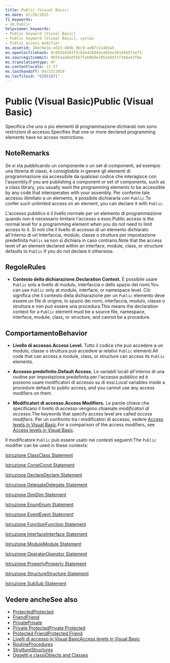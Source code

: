 ```yaml
---
title: Public (Visual Basic)
ms.date: 07/20/2015
f1_keywords:
- vb.Public
helpviewer_keywords:
- Public keyword [Visual Basic]
- Public keyword [Visual Basic], syntax
- Public access modifier
ms.assetid: 284c9e1b-ed23-499b-9bc9-ad87c11485a5
ms.openlocfilehash: 0c85564503f3c83e436044cd92ee3014945f1ef3
ms.sourcegitcommit: 9b552addadfb57fab0b9e7852ed4f1f1b8a42f8e
ms.translationtype: HT
ms.contentlocale: it-IT
ms.lasthandoff: 04/23/2019
ms.locfileid: "62051871"
---
```

# <a name="public-visual-basic"></a><span data-ttu-id="173ab-102">Public (Visual Basic)</span><span class="sxs-lookup"><span data-stu-id="173ab-102">Public (Visual Basic)</span></span>
<span data-ttu-id="173ab-103">Specifica che uno o più elementi di programmazione dichiarati non sono restrizioni di accesso.</span><span class="sxs-lookup"><span data-stu-id="173ab-103">Specifies that one or more declared programming elements have no access restrictions.</span></span>  
  
## <a name="remarks"></a><span data-ttu-id="173ab-104">Note</span><span class="sxs-lookup"><span data-stu-id="173ab-104">Remarks</span></span>  
 <span data-ttu-id="173ab-105">Se si sta pubblicando un componente o un set di componenti, ad esempio una libreria di classi, è consigliabile in genere gli elementi di programmazione sia accessibile da qualsiasi codice che interagisce con l'assembly.</span><span class="sxs-lookup"><span data-stu-id="173ab-105">If you are publishing a component or set of components, such as a class library, you usually want the programming elements to be accessible by any code that interoperates with your assembly.</span></span> <span data-ttu-id="173ab-106">Per conferire tale accesso illimitato a un elemento, è possibile dichiararla con `Public`.</span><span class="sxs-lookup"><span data-stu-id="173ab-106">To confer such unlimited access on an element, you can declare it with `Public`.</span></span>  
  
 <span data-ttu-id="173ab-107">L'accesso pubblico è il livello normale per un elemento di programmazione quando non è necessario limitare l'accesso a esso.</span><span class="sxs-lookup"><span data-stu-id="173ab-107">Public access is the normal level for a programming element when you do not need to limit access to it.</span></span> <span data-ttu-id="173ab-108">Si noti che il livello di accesso di un elemento dichiarato all'interno di un'interfaccia, modulo, classe o struttura per impostazione predefinita `Public` se non si dichiara in caso contrario.</span><span class="sxs-lookup"><span data-stu-id="173ab-108">Note that the access level of an element declared within an interface, module, class, or structure defaults to `Public` if you do not declare it otherwise.</span></span>  
  
## <a name="rules"></a><span data-ttu-id="173ab-109">Regole</span><span class="sxs-lookup"><span data-stu-id="173ab-109">Rules</span></span>  
  
- <span data-ttu-id="173ab-110">**Contesto della dichiarazione.**</span><span class="sxs-lookup"><span data-stu-id="173ab-110">**Declaration Context.**</span></span> <span data-ttu-id="173ab-111">È possibile usare `Public` solo a livello di modulo, interfaccia o dello spazio dei nomi.</span><span class="sxs-lookup"><span data-stu-id="173ab-111">You can use `Public` only at module, interface, or namespace level.</span></span> <span data-ttu-id="173ab-112">Ciò significa che il contesto della dichiarazione per un `Public` elemento deve essere un file di origine, lo spazio dei nomi, interfaccia, modulo, classe o struttura e non può essere una procedura.</span><span class="sxs-lookup"><span data-stu-id="173ab-112">This means the declaration context for a `Public` element must be a source file, namespace, interface, module, class, or structure, and cannot be a procedure.</span></span>  
  
## <a name="behavior"></a><span data-ttu-id="173ab-113">Comportamento</span><span class="sxs-lookup"><span data-stu-id="173ab-113">Behavior</span></span>  
  
- <span data-ttu-id="173ab-114">**Livello di accesso.**</span><span class="sxs-lookup"><span data-stu-id="173ab-114">**Access Level.**</span></span> <span data-ttu-id="173ab-115">Tutto il codice che può accedere a un modulo, classe o struttura può accedere ai relativi `Public` elementi.</span><span class="sxs-lookup"><span data-stu-id="173ab-115">All code that can access a module, class, or structure can access its `Public` elements.</span></span>  
  
- <span data-ttu-id="173ab-116">**Accesso predefinito.**</span><span class="sxs-lookup"><span data-stu-id="173ab-116">**Default Access.**</span></span> <span data-ttu-id="173ab-117">Le variabili locali all'interno di una routine per impostazione predefinita per l'accesso pubblico ed è possono usare modificatori di accesso su di essi.</span><span class="sxs-lookup"><span data-stu-id="173ab-117">Local variables inside a procedure default to public access, and you cannot use any access modifiers on them.</span></span>  
  
- <span data-ttu-id="173ab-118">**Modificatori di accesso.**</span><span class="sxs-lookup"><span data-stu-id="173ab-118">**Access Modifiers.**</span></span> <span data-ttu-id="173ab-119">Le parole chiave che specificano il livello di accesso vengono chiamate *modificatori di accesso*.</span><span class="sxs-lookup"><span data-stu-id="173ab-119">The keywords that specify access level are called *access modifiers*.</span></span> <span data-ttu-id="173ab-120">Per un confronto tra i modificatori di accesso, vedere [Access levels in Visual Basic](../../../visual-basic/programming-guide/language-features/declared-elements/access-levels.md).</span><span class="sxs-lookup"><span data-stu-id="173ab-120">For a comparison of the access modifiers, see [Access levels in Visual Basic](../../../visual-basic/programming-guide/language-features/declared-elements/access-levels.md).</span></span>  
  
 <span data-ttu-id="173ab-121">Il modificatore `Public` può essere usato nei contesti seguenti:</span><span class="sxs-lookup"><span data-stu-id="173ab-121">The `Public` modifier can be used in these contexts:</span></span>  
  
 [<span data-ttu-id="173ab-122">Istruzione Class</span><span class="sxs-lookup"><span data-stu-id="173ab-122">Class Statement</span></span>](../../../visual-basic/language-reference/statements/class-statement.md)  
  
 [<span data-ttu-id="173ab-123">Istruzione Const</span><span class="sxs-lookup"><span data-stu-id="173ab-123">Const Statement</span></span>](../../../visual-basic/language-reference/statements/const-statement.md)  
  
 [<span data-ttu-id="173ab-124">Istruzione Declare</span><span class="sxs-lookup"><span data-stu-id="173ab-124">Declare Statement</span></span>](../../../visual-basic/language-reference/statements/declare-statement.md)  
  
 [<span data-ttu-id="173ab-125">Istruzione Delegate</span><span class="sxs-lookup"><span data-stu-id="173ab-125">Delegate Statement</span></span>](../../../visual-basic/language-reference/statements/delegate-statement.md)  
  
 [<span data-ttu-id="173ab-126">Istruzione Dim</span><span class="sxs-lookup"><span data-stu-id="173ab-126">Dim Statement</span></span>](../../../visual-basic/language-reference/statements/dim-statement.md)  
  
 [<span data-ttu-id="173ab-127">Istruzione Enum</span><span class="sxs-lookup"><span data-stu-id="173ab-127">Enum Statement</span></span>](../../../visual-basic/language-reference/statements/enum-statement.md)  
  
 [<span data-ttu-id="173ab-128">Istruzione Event</span><span class="sxs-lookup"><span data-stu-id="173ab-128">Event Statement</span></span>](../../../visual-basic/language-reference/statements/event-statement.md)  
  
 [<span data-ttu-id="173ab-129">Istruzione Function</span><span class="sxs-lookup"><span data-stu-id="173ab-129">Function Statement</span></span>](../../../visual-basic/language-reference/statements/function-statement.md)  
  
 [<span data-ttu-id="173ab-130">Istruzione Interface</span><span class="sxs-lookup"><span data-stu-id="173ab-130">Interface Statement</span></span>](../../../visual-basic/language-reference/statements/interface-statement.md)  
  
 [<span data-ttu-id="173ab-131">Istruzione Module</span><span class="sxs-lookup"><span data-stu-id="173ab-131">Module Statement</span></span>](../../../visual-basic/language-reference/statements/module-statement.md)  
  
 [<span data-ttu-id="173ab-132">Istruzione Operator</span><span class="sxs-lookup"><span data-stu-id="173ab-132">Operator Statement</span></span>](../../../visual-basic/language-reference/statements/operator-statement.md)  
  
 [<span data-ttu-id="173ab-133">Istruzione Property</span><span class="sxs-lookup"><span data-stu-id="173ab-133">Property Statement</span></span>](../../../visual-basic/language-reference/statements/property-statement.md)  
  
 [<span data-ttu-id="173ab-134">Istruzione Structure</span><span class="sxs-lookup"><span data-stu-id="173ab-134">Structure Statement</span></span>](../../../visual-basic/language-reference/statements/structure-statement.md)  
  
 [<span data-ttu-id="173ab-135">Istruzione Sub</span><span class="sxs-lookup"><span data-stu-id="173ab-135">Sub Statement</span></span>](../../../visual-basic/language-reference/statements/sub-statement.md)  
  
## <a name="see-also"></a><span data-ttu-id="173ab-136">Vedere anche</span><span class="sxs-lookup"><span data-stu-id="173ab-136">See also</span></span>

- [<span data-ttu-id="173ab-137">Protected</span><span class="sxs-lookup"><span data-stu-id="173ab-137">Protected</span></span>](../../../visual-basic/language-reference/modifiers/protected.md)
- [<span data-ttu-id="173ab-138">Friend</span><span class="sxs-lookup"><span data-stu-id="173ab-138">Friend</span></span>](../../../visual-basic/language-reference/modifiers/friend.md)
- [<span data-ttu-id="173ab-139">Private</span><span class="sxs-lookup"><span data-stu-id="173ab-139">Private</span></span>](../../../visual-basic/language-reference/modifiers/private.md)
- [<span data-ttu-id="173ab-140">Private Protected</span><span class="sxs-lookup"><span data-stu-id="173ab-140">Private Protected</span></span>](private-protected.md)
- [<span data-ttu-id="173ab-141">Protected Friend</span><span class="sxs-lookup"><span data-stu-id="173ab-141">Protected Friend</span></span>](protected-friend.md)
- [<span data-ttu-id="173ab-142">Livelli di accesso in Visual Basic</span><span class="sxs-lookup"><span data-stu-id="173ab-142">Access levels in Visual Basic</span></span>](../../../visual-basic/programming-guide/language-features/declared-elements/access-levels.md)
- [<span data-ttu-id="173ab-143">Routine</span><span class="sxs-lookup"><span data-stu-id="173ab-143">Procedures</span></span>](../../../visual-basic/programming-guide/language-features/procedures/index.md)
- [<span data-ttu-id="173ab-144">Strutture</span><span class="sxs-lookup"><span data-stu-id="173ab-144">Structures</span></span>](../../../visual-basic/programming-guide/language-features/data-types/structures.md)
- [<span data-ttu-id="173ab-145">Oggetti e classi</span><span class="sxs-lookup"><span data-stu-id="173ab-145">Objects and Classes</span></span>](../../../visual-basic/programming-guide/language-features/objects-and-classes/index.md)
